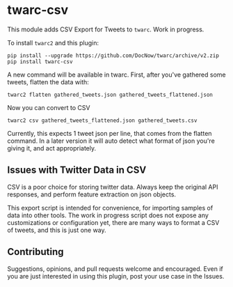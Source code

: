 # twarc-csv

This module adds CSV Export for Tweets to `twarc`. Work in progress.

To install `twarc2` and this plugin:

```
pip install --upgrade https://github.com/DocNow/twarc/archive/v2.zip
pip install twarc-csv
```

A new command will be available in twarc. First, after you've gathered some tweets, flatten the data with:

```
twarc2 flatten gathered_tweets.json gathered_tweets_flattened.json
```

Now you can convert to CSV

```
twarc2 csv gathered_tweets_flattened.json gathered_tweets.csv
```

Currently, this expects 1 tweet json per line, that comes from the flatten command. In a later version it will auto detect what format of json you're giving it, and act appropriately.

## Issues with Twitter Data in CSV

CSV is a poor choice for storing twitter data. Always keep the original API responses, and perform feature extraction on json objects.

This export script is intended for convenience, for importing samples of data into other tools. The work in progress script does not expose any customizations or configuration yet, there are many ways to format a CSV of tweets, and this is just one way. 

## Contributing

Suggestions, opinions, and pull requests welcome and encouraged. Even if you are just interested in using this plugin, post your use case in the Issues.
